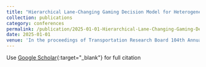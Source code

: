 ```yaml
---
title: "Hierarchical Lane-Changing Gaming Decision Model for Heterogeneous Traffic on Two-Lane Highway"
collection: publications
category: conferences
permalink: /publication/2025-01-01-Hierarchical-Lane-Changing-Gaming-Decision-Model-for-Heterogeneous-Traffic-on-Two-Lane-Highway
date: 2025-01-01
venue: 'In the proceedings of Transportation Research Board 104th Annual Meeting'
---
```

Use [Google Scholar](https://scholar.google.com/scholar?q=Hierarchical+Lane+Changing+Gaming+Decision+Model+for+Heterogeneous+Traffic+on+Two+Lane+Highway){:target="_blank"} for full citation